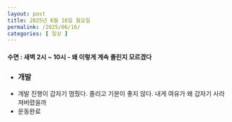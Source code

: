 ```yaml
---
layout: post
title: 2025년 6월 16일 월요일
permalink: /2025/06/16/
categories: [ 일상 ]
---
```

#### 수면 : 새벽 2시 ~ 10시 - 왜 이렇게 계속 졸린지 모르겠다
* ### 개발
* 개발 진행이 갑자기 멈췄다. 졸리고 기분이 좋지 않다. 내게 여유가 왜 갑자기 사라져버렸을까
* 운동완료